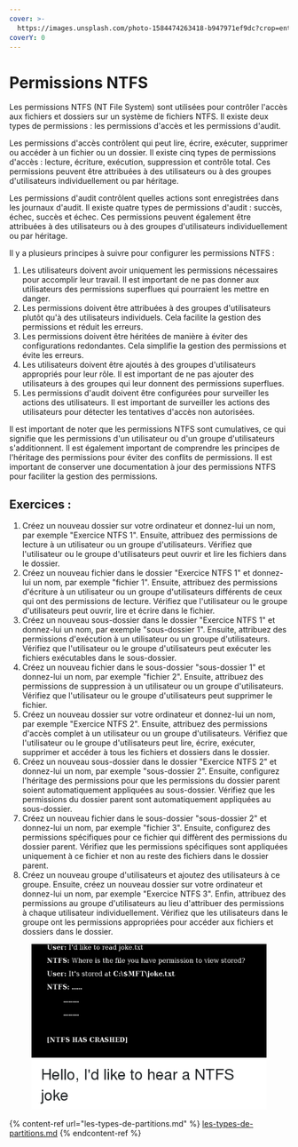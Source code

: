 ```yaml
---
cover: >-
  https://images.unsplash.com/photo-1584474263418-b947971ef9dc?crop=entropy&cs=tinysrgb&fm=jpg&ixid=MnwxOTcwMjR8MHwxfHNlYXJjaHw4fHxyZXN0cmljdGlvbnxlbnwwfHx8fDE2NzQ4MzgxNjA&ixlib=rb-4.0.3&q=80
coverY: 0
---
```


# Permissions NTFS

Les permissions NTFS (NT File System) sont utilisées pour contrôler l'accès aux fichiers et dossiers sur un système de fichiers NTFS. Il existe deux types de permissions : les permissions d'accès et les permissions d'audit.

Les permissions d'accès contrôlent qui peut lire, écrire, exécuter, supprimer ou accéder à un fichier ou un dossier. Il existe cinq types de permissions d'accès : lecture, écriture, exécution, suppression et contrôle total. Ces permissions peuvent être attribuées à des utilisateurs ou à des groupes d'utilisateurs individuellement ou par héritage.

Les permissions d'audit contrôlent quelles actions sont enregistrées dans les journaux d'audit. Il existe quatre types de permissions d'audit : succès, échec, succès et échec. Ces permissions peuvent également être attribuées à des utilisateurs ou à des groupes d'utilisateurs individuellement ou par héritage.

Il y a plusieurs principes à suivre pour configurer les permissions NTFS :

1. Les utilisateurs doivent avoir uniquement les permissions nécessaires pour accomplir leur travail. Il est important de ne pas donner aux utilisateurs des permissions superflues qui pourraient les mettre en danger.
2. Les permissions doivent être attribuées à des groupes d'utilisateurs plutôt qu'à des utilisateurs individuels. Cela facilite la gestion des permissions et réduit les erreurs.
3. Les permissions doivent être héritées de manière à éviter des configurations redondantes. Cela simplifie la gestion des permissions et évite les erreurs.
4. Les utilisateurs doivent être ajoutés à des groupes d'utilisateurs appropriés pour leur rôle. Il est important de ne pas ajouter des utilisateurs à des groupes qui leur donnent des permissions superflues.
5. Les permissions d'audit doivent être configurées pour surveiller les actions des utilisateurs. Il est important de surveiller les actions des utilisateurs pour détecter les tentatives d'accès non autorisées.

Il est important de noter que les permissions NTFS sont cumulatives, ce qui signifie que les permissions d'un utilisateur ou d'un groupe d'utilisateurs s'additionnent. Il est également important de comprendre les principes de l'héritage des permissions pour éviter des conflits de permissions. Il est important de conserver une documentation à jour des permissions NTFS pour faciliter la gestion des permissions.

## Exercices :&#x20;

1. Créez un nouveau dossier sur votre ordinateur et donnez-lui un nom, par exemple "Exercice NTFS 1". Ensuite, attribuez des permissions de lecture à un utilisateur ou un groupe d'utilisateurs. Vérifiez que l'utilisateur ou le groupe d'utilisateurs peut ouvrir et lire les fichiers dans le dossier.
2. Créez un nouveau fichier dans le dossier "Exercice NTFS 1" et donnez-lui un nom, par exemple "fichier 1". Ensuite, attribuez des permissions d'écriture à un utilisateur ou un groupe d'utilisateurs différents de ceux qui ont des permissions de lecture. Vérifiez que l'utilisateur ou le groupe d'utilisateurs peut ouvrir, lire et écrire dans le fichier.
3. Créez un nouveau sous-dossier dans le dossier "Exercice NTFS 1" et donnez-lui un nom, par exemple "sous-dossier 1". Ensuite, attribuez des permissions d'exécution à un utilisateur ou un groupe d'utilisateurs. Vérifiez que l'utilisateur ou le groupe d'utilisateurs peut exécuter les fichiers exécutables dans le sous-dossier.
4. Créez un nouveau fichier dans le sous-dossier "sous-dossier 1" et donnez-lui un nom, par exemple "fichier 2". Ensuite, attribuez des permissions de suppression à un utilisateur ou un groupe d'utilisateurs. Vérifiez que l'utilisateur ou le groupe d'utilisateurs peut supprimer le fichier.
5. Créez un nouveau dossier sur votre ordinateur et donnez-lui un nom, par exemple "Exercice NTFS 2". Ensuite, attribuez des permissions d'accès complet à un utilisateur ou un groupe d'utilisateurs. Vérifiez que l'utilisateur ou le groupe d'utilisateurs peut lire, écrire, exécuter, supprimer et accéder à tous les fichiers et dossiers dans le dossier.
6. Créez un nouveau sous-dossier dans le dossier "Exercice NTFS 2" et donnez-lui un nom, par exemple "sous-dossier 2". Ensuite, configurez l'héritage des permissions pour que les permissions du dossier parent soient automatiquement appliquées au sous-dossier. Vérifiez que les permissions du dossier parent sont automatiquement appliquées au sous-dossier.
7. Créez un nouveau fichier dans le sous-dossier "sous-dossier 2" et donnez-lui un nom, par exemple "fichier 3". Ensuite, configurez des permissions spécifiques pour ce fichier qui diffèrent des permissions du dossier parent. Vérifiez que les permissions spécifiques sont appliquées uniquement à ce fichier et non au reste des fichiers dans le dossier parent.
8. Créez un nouveau groupe d'utilisateurs et ajoutez des utilisateurs à ce groupe. Ensuite, créez un nouveau dossier sur votre ordinateur et donnez-lui un nom, par exemple "Exercice NTFS 3". Enfin, attribuez des permissions au groupe d'utilisateurs au lieu d'attribuer des permissions à chaque utilisateur individuellement. Vérifiez que les utilisateurs dans le groupe ont les permissions appropriées pour accéder aux fichiers et dossiers dans le dossier.

<figure><img src="../../../../.gitbook/assets/user-id-like-to-read-joke-txt-ntfs-where-is-the-26264118.png" alt=""><figcaption></figcaption></figure>

{% content-ref url="les-types-de-partitions.md" %}
[les-types-de-partitions.md](les-types-de-partitions.md)
{% endcontent-ref %}
